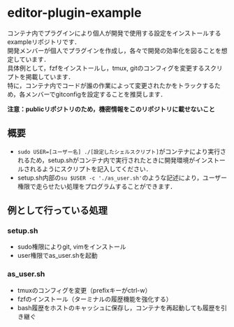 # editor-plugin-example

コンテナ内でプラグインにより個人が開発で使用する設定をインストールするexampleリポジトリです．  
開発メンバーが個人でプラグインを作成し，各々で開発の効率化を図ることを想定しています．  
具体例として，fzfをインストールし，tmux, gitのコンフィグを変更するスクリプトを掲載しています．  
特に，コンテナ内でコードが誰の作業によって変更されたかをトラックするため，各メンバーでgitconfigを設定することを推奨します．  

**注意：publicリポジトリのため，機密情報をこのリポジトリに載せないこと**

## 概要
- `sudo USER=[ユーザー名] ./[設定したシェルスクリプト]`がコンテナにより実行されるため，setup.shがコンテナ内で実行されたときに開発環境がインストールされるようにスクリプトを記入してください．
- setup.sh内部の`su $USER -c './as_user.sh'`のような記述により，ユーザー権限で走らせたい処理をプログラムすることができます．

## 例として行っている処理
### setup.sh
- sudo権限によりgit, vimをインストール
- user権限でas_user.shを起動

### as_user.sh
- tmuxのコンフィグを変更（prefixキーがctrl-w）
- fzfのインストール（ターミナルの履歴機能を強化する）
- bash履歴をホストのキャッシュに保存し，コンテナを再起動しても履歴を引き継ぐ
